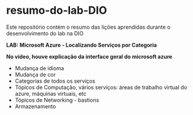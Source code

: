 # resumo-do-lab-DIO
Este repositório contém o resumo das lições aprendidas durante o desenvolvimento do lab na DIO

**LAB: Microsoft Azure - Localizando Serviços por Categoria**

**No vídeo, houve explicação da interface geral do microsoft azure**

- Mudança de idioma
- Mudança de cor
- Categorias de todos os serviços
- Tópicos de Computação, vários serviços: áreas de trabalho virtual do azure, máquinas virtuais, etc
- Tópicos de Networking -  bastions
- Armazenamento
